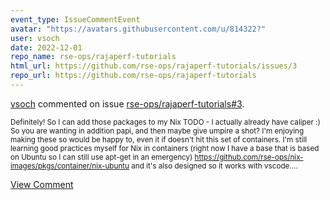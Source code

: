 ```yaml
---
event_type: IssueCommentEvent
avatar: "https://avatars.githubusercontent.com/u/814322?"
user: vsoch
date: 2022-12-01
repo_name: rse-ops/rajaperf-tutorials
html_url: https://github.com/rse-ops/rajaperf-tutorials/issues/3
repo_url: https://github.com/rse-ops/rajaperf-tutorials
---
```


<a href='https://github.com/vsoch' target='_blank'>vsoch</a> commented on issue <a href='https://github.com/rse-ops/rajaperf-tutorials/issues/3' target='_blank'>rse-ops/rajaperf-tutorials#3</a>.

<small>Definitely! So I can add those packages to my Nix TODO - I actually already have caliper :) So you are wanting in addition papi, and then maybe give umpire a shot?  I'm enjoying making these so would be happy to, even it if doesn't hit this set of containers. I'm still learning good practices myself for Nix in containers (right now I have a  base that is based on Ubuntu so I can still use apt-get in an emergency) https://github.com/rse-ops/nix-images/pkgs/container/nix-ubuntu and it's also designed so it works with vscode....</small>

<a href='https://github.com/rse-ops/rajaperf-tutorials/issues/3' target='_blank'>View Comment</a>